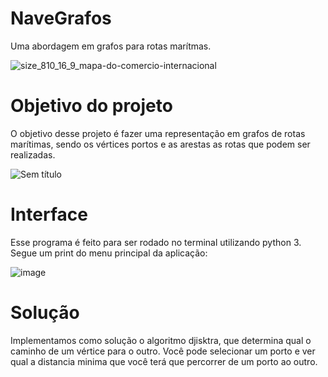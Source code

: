 # NaveGrafos
Uma abordagem em grafos para rotas marítmas.

![size_810_16_9_mapa-do-comercio-internacional](https://github.com/lucastso10/NaveGrafos/assets/84486266/e3f17226-19b3-4f88-9cb2-a451053e5bf4)

# Objetivo do projeto
O objetivo desse projeto é fazer uma representação em grafos de rotas marítimas, sendo os vértices portos e as arestas as rotas que podem ser realizadas.

![Sem título](https://github.com/lucastso10/NaveGrafos/assets/84486266/f9e1000f-40ef-4391-a5d8-2b1e42ed45c6)

# Interface
Esse programa é feito para ser rodado no terminal utilizando python 3. Segue um print do menu principal da aplicação:

![image](https://github.com/lucastso10/NaveGrafos/assets/84486266/561fa60b-e0e4-4b2a-af2a-fff4f0a8792c)

# Solução
Implementamos como solução o algoritmo djisktra, que determina qual o caminho de um vértice para o outro. Você pode selecionar um porto e ver qual a distancia minima que você terá que percorrer de um porto ao outro.
